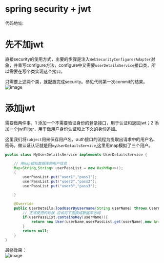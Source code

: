 # spring security + jwt
代码地址:[]()
# 先不加jwt
直接security的使用方式，主要的步骤是注入`WebSecurityConfigurerAdapter`对象，并重写configure方法，configure中又需要`userDetailsService`接口类，所以需要在写个类实现这个接口。

只需要上述两个类，就配置完成security。参见代码第一次commit的结果。  
![image](https://bolg.obs.cn-north-1.myhuaweicloud.com/1911/jwt1.gif)
# 添加jwt
需要做两件事，1 添加一个不需要验证身份的登录接口，用于认证和返回jwt；2 添加一个jwtFilter，用于做用户身份认证和上下文的身份追加。

这里我们将`subject`用来保存用户名，auth接口的流程为提取出请求中的用户名、密码，做认证认证就是用`myUserDetailsService`,这里用map模拟了三个用户。
```java
public class MyUserDetailsService implements UserDetailsService {

    // 用map模拟数据库的用户信息
    Map<String,String> userPassList = new HashMap<>();
    {
        userPassList.put("user1","pass1");
        userPassList.put("user2","pass2");
        userPassList.put("user3","pass3");

    }

    @Override
    public UserDetails loadUserByUsername(String userName) throws UsernameNotFoundException {
        // 正式使用的时候 应该将下面换成数据库访问
        if(userPassList.containsKey(userName)){
            return new User(userName,userPassList.get(userName),new ArrayList<>());
        }
        return null;
    }
}
```
最终效果：  
![image](https://bolg.obs.cn-north-1.myhuaweicloud.com/1911/jwt2.gif)

